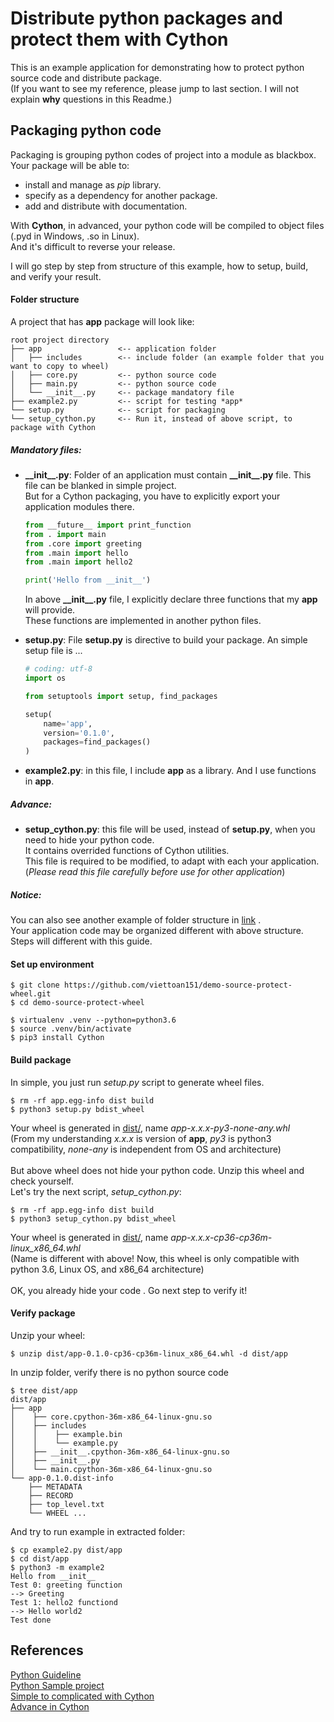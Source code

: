 # Distribute python packages and protect them with Cython

This is an example application for demonstrating how to protect python source code and distribute package.<br/> 
(If you want to see my reference, please jump to last section. I will not explain **why** questions in this Readme.)

## Packaging python code
Packaging is grouping python codes of project into a module as blackbox.<br/>
Your package will be able to:
* install and manage as *pip* library.
* specify as a dependency for another package.
* add and distribute with documentation.

With **Cython**, in advanced, your python code will be compiled to object files (.pyd in Windows, .so in Linux). <br/>
And it's difficult to reverse your release.<br/>

I will go step by step from structure of this example, how to setup, build, and verify your result.
#### Folder structure
A project that has **app** package will look like: 
```
root project directory
├── app                 <-- application folder
│   ├── includes        <-- include folder (an example folder that you want to copy to wheel)
│   ├── core.py         <-- python source code
│   ├── main.py         <-- python source code
│   └── __init__.py     <-- package mandatory file
├── example2.py         <-- script for testing *app*
└── setup.py            <-- script for packaging 
└── setup_cython.py     <-- Run it, instead of above script, to package with Cython
```
##### *Mandatory files:*
* **\_\_init__.py**: Folder of an application must contain  **\_\_init__.py** file. This file can be blanked in simple project. <br/>
    But for a Cython packaging, you have to explicitly export your application modules there. <br/>
    ```python
    from __future__ import print_function
    from . import main
    from .core import greeting
    from .main import hello
    from .main import hello2
    
    print('Hello from __init__')
    ```
  In above **\_\_init__.py** file, I explicitly declare three functions that my **app** will provide.<br/>
  These functions are implemented in another python files.
  
* **setup.py**: File **setup.py** is directive to build your package. An simple setup file is ...
    ```python
    # coding: utf-8
    import os
    
    from setuptools import setup, find_packages
    
    setup(
        name='app',
        version='0.1.0',
        packages=find_packages()
    )
    ```
* **example2.py**: in this file, I include **app** as a library. And I use functions in **app**.

##### *Advance:*
* **setup_cython.py**: this file will be used, instead of **setup.py**, when you need to hide your python code.<br/>
    It contains overrided functions of Cython utilities.<br/>
    This file is required to be modified, to adapt with each your application.
    (*Please read this file carefully before use for other application*)

##### *Notice:*
You can also see another example of folder structure in [link](https://python-packaging.readthedocs.io/en/latest/minimal.html) .<br/>
Your application code may be organized different with above structure. Steps will different with this guide.<br/>

#### Set up environment
```shell script
$ git clone https://github.com/viettoan151/demo-source-protect-wheel.git
$ cd demo-source-protect-wheel

$ virtualenv .venv --python=python3.6
$ source .venv/bin/activate
$ pip3 install Cython
``` 

#### Build package
In simple, you just run *setup.py* script to generate wheel files.
```shell script
$ rm -rf app.egg-info dist build
$ python3 setup.py bdist_wheel
```
Your wheel is generated in [dist/](dist/), name *app-x.x.x-py3-none-any.whl* <br/>
(From my understanding *x.x.x* is version of **app**, *py3* is python3 compatibility, *none-any* is independent from OS and architecture)<br/><br/>
But above wheel does not hide your python code. Unzip this wheel and check yourself.<br/>
Let's try the next script, *setup_cython.py*:
```shell script
$ rm -rf app.egg-info dist build
$ python3 setup_cython.py bdist_wheel
```
Your wheel is generated in [dist/](dist/), name *app-x.x.x-cp36-cp36m-linux_x86_64.whl* <br/>
(Name is different with above! Now, this wheel is only compatible with python 3.6, Linux OS, and x86_64 architecture)<br/><br/>
OK, you already hide your code . Go next step to verify it!

#### Verify package
Unzip your wheel:
```shell script
$ unzip dist/app-0.1.0-cp36-cp36m-linux_x86_64.whl -d dist/app
```

In unzip folder, verify there is no python source code
```shell script
$ tree dist/app
dist/app
├── app
│    ├── core.cpython-36m-x86_64-linux-gnu.so
│    ├── includes
│    │    ├── example.bin
│    │    └── example.py
│    ├── __init__.cpython-36m-x86_64-linux-gnu.so
│    ├── __init__.py
│    └── main.cpython-36m-x86_64-linux-gnu.so
└── app-0.1.0.dist-info
    ├── METADATA
    ├── RECORD
    ├── top_level.txt
    └── WHEEL ...
```

And try to run example in extracted folder:
```shell script
$ cp example2.py dist/app
$ cd dist/app
$ python3 -m example2
Hello from __init__
Test 0: greeting function
--> Greeting
Test 1: hello2 functiond
--> Hello world2
Test done
```


## References
[Python Guideline](https://packaging.python.org/tutorials/packaging-projects/) <br/>
[Python Sample project](https://github.com/pypa/sampleproject) <br/>
[Simple to complicated with Cython](https://medium.com/swlh/distributing-python-packages-protected-with-cython-40fc29d84caf) <br/>
[Advance in Cython](https://bucharjan.cz/blog/using-cython-to-protect-a-python-codebase.html)

